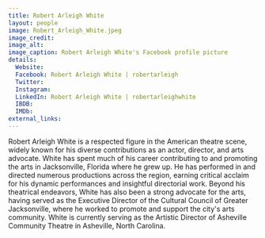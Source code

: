 ```yaml
---
title: Robert Arleigh White
layout: people
image: Robert_Arleigh_White.jpeg
image_credit: 
image_alt: 
image_caption: Robert Arleigh White's Facebook profile picture
details:
  Website: 
  Facebook: Robert Arleigh White | robertarleigh
  Twitter: 
  Instagram: 
  LinkedIn: Robert Arleigh White | robertarleighwhite
  IBDB: 
  IMDb: 
external_links:
---
```

Robert Arleigh White is a respected figure in the American theatre scene, widely known for his diverse contributions as an actor, director, and arts advocate. White has spent much of his career contributing to and promoting the arts in Jacksonville, Florida where he grew up. He has performed in and directed numerous productions across the region, earning critical acclaim for his dynamic performances and insightful directorial work. Beyond his theatrical endeavors, White has also been a strong advocate for the arts, having served as the Executive Director of the Cultural Council of Greater Jacksonville, where he worked to promote and support the city's arts community. White is currently serving as the Artistic Director of Asheville Community Theatre in Asheville, North Carolina. 